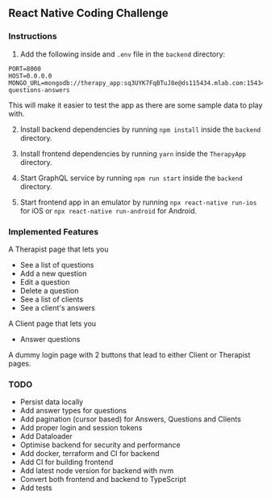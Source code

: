 ## React Native Coding Challenge

### Instructions

1. Add the following inside and `.env` file in the `backend` directory:

```.env
PORT=8000
HOST=0.0.0.0
MONGO_URL=mongodb://therapy_app:sq3UYK7FqBTuJ8e@ds115434.mlab.com:15434/therapy-questions-answers
```

This will make it easier to test the app as there are some sample data to play with.

2. Install backend dependencies by running `npm install` inside the `backend` directory.

3. Install frontend dependencies by running `yarn` inside the `TherapyApp` directory.

4. Start GraphQL service by running `npm run start` inside the `backend` directory.

5. Start frontend app in an emulator by running `npx react-native run-ios` for iOS or `npx react-native run-android` for Android.

### Implemented Features

A Therapist page that lets you

- See a list of questions
- Add a new question
- Edit a question
- Delete a question
- See a list of clients
- See a client's answers

A Client page that lets you

- Answer questions

A dummy login page with 2 buttons that lead to either Client or Therapist pages.

### TODO

- Persist data locally
- Add answer types for questions
- Add pagination (cursor based) for Answers, Questions and Clients
- Add proper login and session tokens
- Add Dataloader
- Optimise backend for security and performance
- Add docker, terraform and CI for backend
- Add CI for building frontend
- Add latest node version for backend with nvm
- Convert both frontend and backend to TypeScript
- Add tests
